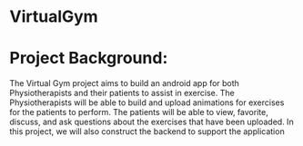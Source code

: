 # VirtualGym
# Project Background:
The Virtual Gym project aims to build an android app for both Physiotherapists and their patients to assist in exercise. The Physiotherapists will be able to build and upload animations for exercises for the patients to perform. The patients will be able to view, favorite, discuss, and ask questions about the exercises that have been uploaded. In this project, we will also construct the backend to support the application
